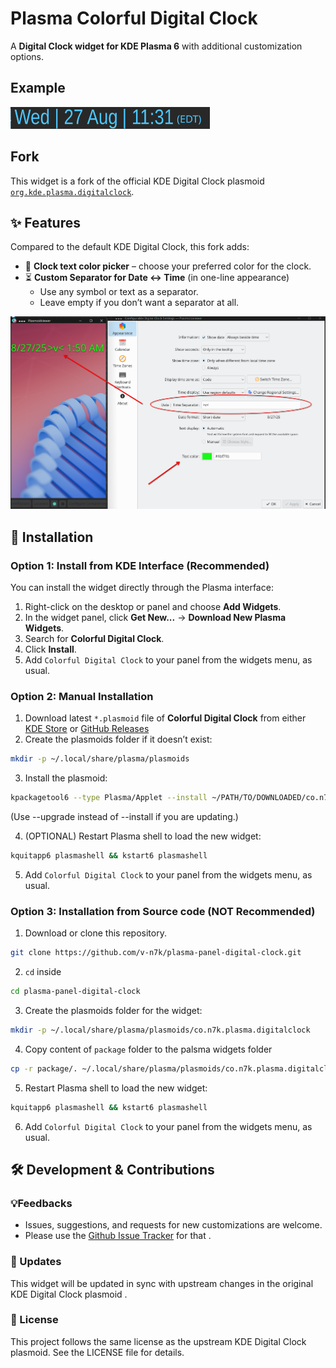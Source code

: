 # Plasma Colorful Digital Clock

A **Digital Clock widget for KDE Plasma 6** with additional customization options.

## Example
![image](images/plasma-panel-digital-clock-2.png)


## Fork
This widget is a fork of the official KDE Digital Clock plasmoid  
[`org.kde.plasma.digitalclock`](https://github.com/KDE/plasma-workspace/tree/master/applets/digital-clock).


## ✨ Features

Compared to the default KDE Digital Clock, this fork adds:

- 🎨 **Clock text color picker** – choose your preferred color for the clock.
- ⏳ **Custom Separator for Date ↔ Time** (in one-line appearance)  
  - Use any symbol or text as a separator.  
  - Leave empty if you don’t want a separator at all.

![image](images/plasma-panel-digital-clock-1.png)

## 🔧 Installation

### Option 1: Install from KDE Interface (Recommended)

You can install the widget directly through the Plasma interface:

1. Right-click on the desktop or panel and choose **Add Widgets**.
2. In the widget panel, click **Get New...** → **Download New Plasma Widgets**.
3. Search for **Colorful Digital Clock**.
4. Click **Install**.
4. Add `Colorful Digital Clock` to your panel from the widgets menu, as usual.

### Option 2: Manual Installation

1. Download latest `*.plasmoid` file of **Colorful Digital Clock** from either [KDE Store](https://store.kde.org/p/2316062) or [GitHub Releases](https://github.com/v-n7k/plasma-panel-digital-clock/releases)
2. Create the plasmoids folder if it doesn’t exist:
```bash
mkdir -p ~/.local/share/plasma/plasmoids
```
3. Install the plasmoid:
```bash
kpackagetool6 --type Plasma/Applet --install ~/PATH/TO/DOWNLOADED/co.n7k.plasma.digitalclock.plasmoid
```
(Use --upgrade instead of --install if you are updating.)

4. (OPTIONAL) Restart Plasma shell to load the new widget:
```bash
kquitapp6 plasmashell && kstart6 plasmashell
```

5. Add `Colorful Digital Clock` to your panel from the widgets menu, as usual.

### Option 3: Installation from Source code (NOT Recommended)

1. Download or clone this repository.
```bash
git clone https://github.com/v-n7k/plasma-panel-digital-clock.git
```
2. `cd` inside
```bash
cd plasma-panel-digital-clock
```
3. Create the plasmoids folder for the widget:
```bash
mkdir -p ~/.local/share/plasma/plasmoids/co.n7k.plasma.digitalclock
```
4. Copy content of `package` folder to the palsma widgets folder
```bash
cp -r package/. ~/.local/share/plasma/plasmoids/co.n7k.plasma.digitalclock/
```
5. Restart Plasma shell to load the new widget:
```bash
kquitapp6 plasmashell && kstart6 plasmashell
```
6. Add `Colorful Digital Clock` to your panel from the widgets menu, as usual.

## 🛠 Development & Contributions

### 💡Feedbacks
  - Issues, suggestions, and requests for new customizations are welcome.
  - Please use the [Github Issue Tracker](https://github.com/v-n7k/plasma-panel-digital-clock/issues) for that
.

### 🔄 Updates

This widget will be updated in sync with upstream changes in the original
KDE Digital Clock plasmoid
.

### 📜 License

This project follows the same license as the upstream KDE Digital Clock plasmoid. See the LICENSE file for details.